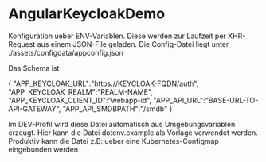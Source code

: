 # AngularKeycloakDemo

Konfiguration ueber ENV-Variablen. Diese werden zur Laufzeit per XHR-Request aus einem JSON-File geladen. Die Config-Datei liegt unter ./assets/configdata/appconfig.json

Das Schema ist

{
"APP_KEYCLOAK_URL":"https://KEYCLOAK-FQDN/auth",
"APP_KEYCLOAK_REALM":"REALM-NAME",
"APP_KEYCLOAK_CLIENT_ID":"webapp-id",
"APP_API_URL":"BASE-URL-TO-API-GATEWAY",
"APP_API_SMDBPATH":"/smdb"
}

Im DEV-Profil wird diese Datei automatisch aus Umgebungsvariablen erzeugt. Hier kann die Datei dotenv.example als Vorlage verwendet werden.
Produktiv kann die Datei z.B: ueber eine Kubernetes-Configmap eingebunden werden





